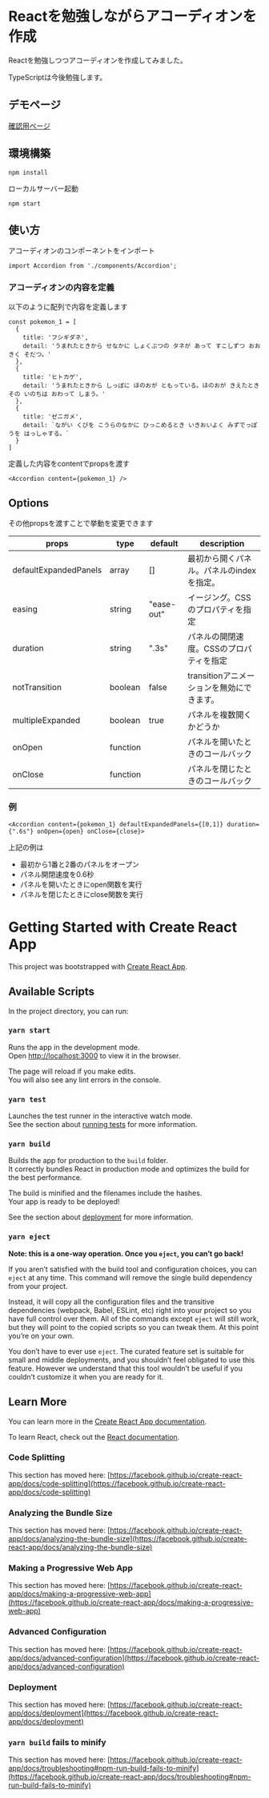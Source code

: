 # Reactを勉強しながらアコーディオンを作成

Reactを勉強しつつアコーディオンを作成してみました。

TypeScriptは今後勉強します。

## デモページ

[確認用ページ](https://tanukichi5.github.io/react-accordion/)



## 環境構築

```
npm install
```

ローカルサーバー起動

```
npm start
```

## 使い方

アコーディオンのコンポーネントをインポート

```react
import Accordion from './components/Accordion';
```

### アコーディオンの内容を定義

以下のように配列で内容を定義します

```react
const pokemon_1 = [
  {
    title: 'フシギダネ',
    detail: 'うまれたときから せなかに しょくぶつの タネが あって すこしずつ おおきく そだつ。'
  },
  {
    title: 'ヒトカゲ',
    detail: 'うまれたときから しっぽに ほのおが ともっている。ほのおが きえたとき その いのちは おわって しまう。'
  },
  {
    title: 'ゼニガメ',
    detail: `ながい くびを こうらのなかに ひっこめるとき いきおいよく みずでっぽうを はっしゃする。`
  }
]
```

定義した内容をcontentでpropsを渡す

```react
<Accordion content={pokemon_1} />
```



## Options

その他propsを渡すことで挙動を変更できます

| props                 | type     | default    | description                                |
| --------------------- | -------- | ---------- | ------------------------------------------ |
| defaultExpandedPanels | array    | []         | 最初から開くパネル。パネルのindexを指定。  |
| easing                | string   | "ease-out" | イージング。CSSのプロパティを指定          |
| duration              | string   | ".3s"      | パネルの開閉速度。CSSのプロパティを指定    |
| notTransition         | boolean  | false      | transitionアニメーションを無効にできます。 |
| multipleExpanded      | boolean  | true       | パネルを複数開くかどうか                   |
| onOpen                | function |            | パネルを開いたときのコールバック           |
| onClose               | function |            | パネルを閉じたときのコールバック           |

### 例

```react
<Accordion content={pokemon_1} defaultExpandedPanels={[0,1]} duration={".6s"} onOpen={open} onClose={close}>
```

上記の例は

- 最初から1番と2番のパネルをオープン
- パネル開閉速度を0.6秒
- パネルを開いたときにopen関数を実行
- パネルを閉じたときにclose関数を実行






# Getting Started with Create React App

This project was bootstrapped with [Create React App](https://github.com/facebook/create-react-app).

## Available Scripts

In the project directory, you can run:

### `yarn start`

Runs the app in the development mode.\
Open [http://localhost:3000](http://localhost:3000) to view it in the browser.

The page will reload if you make edits.\
You will also see any lint errors in the console.

### `yarn test`

Launches the test runner in the interactive watch mode.\
See the section about [running tests](https://facebook.github.io/create-react-app/docs/running-tests) for more information.

### `yarn build`

Builds the app for production to the `build` folder.\
It correctly bundles React in production mode and optimizes the build for the best performance.

The build is minified and the filenames include the hashes.\
Your app is ready to be deployed!

See the section about [deployment](https://facebook.github.io/create-react-app/docs/deployment) for more information.

### `yarn eject`

**Note: this is a one-way operation. Once you `eject`, you can’t go back!**

If you aren’t satisfied with the build tool and configuration choices, you can `eject` at any time. This command will remove the single build dependency from your project.

Instead, it will copy all the configuration files and the transitive dependencies (webpack, Babel, ESLint, etc) right into your project so you have full control over them. All of the commands except `eject` will still work, but they will point to the copied scripts so you can tweak them. At this point you’re on your own.

You don’t have to ever use `eject`. The curated feature set is suitable for small and middle deployments, and you shouldn’t feel obligated to use this feature. However we understand that this tool wouldn’t be useful if you couldn’t customize it when you are ready for it.

## Learn More

You can learn more in the [Create React App documentation](https://facebook.github.io/create-react-app/docs/getting-started).

To learn React, check out the [React documentation](https://reactjs.org/).

### Code Splitting

This section has moved here: [https://facebook.github.io/create-react-app/docs/code-splitting](https://facebook.github.io/create-react-app/docs/code-splitting)

### Analyzing the Bundle Size

This section has moved here: [https://facebook.github.io/create-react-app/docs/analyzing-the-bundle-size](https://facebook.github.io/create-react-app/docs/analyzing-the-bundle-size)

### Making a Progressive Web App

This section has moved here: [https://facebook.github.io/create-react-app/docs/making-a-progressive-web-app](https://facebook.github.io/create-react-app/docs/making-a-progressive-web-app)

### Advanced Configuration

This section has moved here: [https://facebook.github.io/create-react-app/docs/advanced-configuration](https://facebook.github.io/create-react-app/docs/advanced-configuration)

### Deployment

This section has moved here: [https://facebook.github.io/create-react-app/docs/deployment](https://facebook.github.io/create-react-app/docs/deployment)

### `yarn build` fails to minify

This section has moved here: [https://facebook.github.io/create-react-app/docs/troubleshooting#npm-run-build-fails-to-minify](https://facebook.github.io/create-react-app/docs/troubleshooting#npm-run-build-fails-to-minify)
